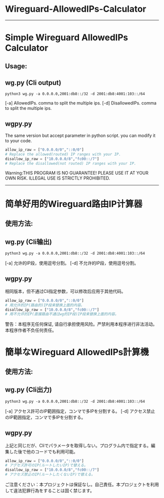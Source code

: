 # Wireguard-AllowedIPs-Calculator
---

# Simple Wireguard AllowedIPs Calculator

## Usage:

## wg.py (Cli output)

`python3 wg.py -a 0.0.0.0,2001:db8::/32 -d 2001:db8:4001:103::/64`

[-a] AllowedIPs. comma to split the multiple ips.
[-d] DisallowedIPs. comma to split the multiple ips.

## wgpy.py

The same version but accept parameter in python script. you can modify it to your code.

```python
allow_ip_raw = ["0.0.0.0/0","::0/0"]
# Replace the allowed(routed) IP ranges with your IP.
disallow_ip_raw = ["10.0.0.0/8","fc00::/7"]
# Replace the disallowed(not routed) IP ranges with your IP.
```

Warning:THIS PROGRAM IS NO GUARANTEE! PLEASE USE IT AT YOUR OWN RISK. ILLEGAL USE IS STRICTLY PROHIBITED.

---
# 简单好用的Wireguard路由IP计算器

## 使用方法:

## wg.py (Cli输出)

`python3 wg.py -a 0.0.0.0,2001:db8::/32 -d 2001:db8:4001:103::/64`

[-a] 允许的IP段，使用逗号分割。
[-d] 不允许的IP段，使用逗号分割。

## wgpy.py

相同版本，但不通过Cli指定参数，可以修改后应用于其他代码。

```python
allow_ip_raw = ["0.0.0.0/0","::0/0"]
# 用允许的IP(路由的)IP段来替换上面的内容。
disallow_ip_raw = ["10.0.0.0/8","fc00::/7"]
# 用不允许的IP(直接路由不通过wg的IP段)IP段来替换上面的内容。
```

警告：本程序无任何保证, 请自行承担使用风险。严禁利用本程序进行非法活动。本程序作者不负任何责任。

# 簡単なWireguard AllowedIPs計算機

## 使用方法:

## wg.py (Cli出力)

`python3 wg.py -a 0.0.0.0,2001:db8::/32 -d 2001:db8:4001:103::/64`

[-a] アクセス許可のIP範囲指定，コンマで多IPを分割する。
[-d] アクセス禁止のIP範囲指定，コンマで多IPを分割する。

## wgpy.py

上記と同じだが、Cliでパラメータを取得しない。プログラム内で指定する。編集した後で他のコードでも利用可能。

```python
allow_ip_raw = ["0.0.0.0/0","::0/0"]
# アクセス許可のIP(ルートしたいIP)で替える。
disallow_ip_raw = ["10.0.0.0/8","fc00::/7"]
# アクセス禁止のIP(ルートしたくないIP)で替える。
```

ご注意ください：本プロジェクトは保証なし。自己責任。本プロジェクトを利用して違法犯罪行為をすることは固く禁じます。
